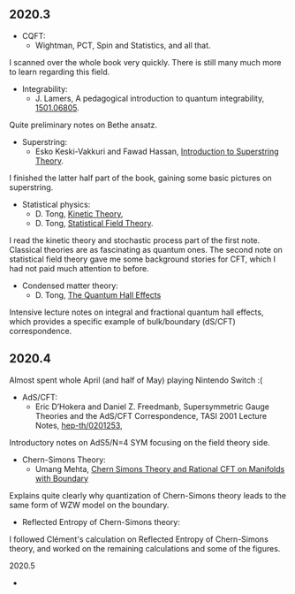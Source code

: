 
## 2020.3
* CQFT:
  * Wightman, PCT, Spin and Statistics, and all that.

I scanned over the whole book very quickly. There is still many much more to learn regarding this field.

* Integrability:
  * J. Lamers, A pedagogical introduction to quantum integrability, [1501.06805](https://arxiv.org/abs/1501.06805).

Quite preliminary notes on Bethe ansatz.

* Superstring:
  * Esko Keski-Vakkuri and Fawad Hassan, [Introduction to Superstring Theory](http://www.courses.physics.helsinki.fi/teor/saie/saikeet050520.pdf).

I finished the latter half part of the book, gaining some basic pictures on superstring.

* Statistical physics:
  * D. Tong, [Kinetic Theory](http://www.damtp.cam.ac.uk/user/tong/kinetic.html),
  * D. Tong, [Statistical Field Theory](http://www.damtp.cam.ac.uk/user/tong/sft.html).

I read the kinetic theory and stochastic process part of the first note. Classical theories are as fascinating as quantum ones. The second note on statistical field theory gave me some background stories for CFT, which I had not paid much attention to before.

* Condensed matter theory:
  * D. Tong, [The Quantum Hall Effects](https://www.damtp.cam.ac.uk/user/tong/qhe.html)

Intensive lecture notes on integral and fractional quantum hall effects, which provides a specific example of bulk/boundary (dS/CFT) correspondence. 

## 2020.4

Almost spent whole April (and half of May) playing Nintendo Switch :(

* AdS/CFT:
  * Eric D’Hokera and Daniel Z. Freedmanb, Supersymmetric Gauge Theories and
the AdS/CFT Correspondence, TASI 2001 Lecture Notes, [hep-th/0201253](https://arxiv.org/abs/hep-th/0201253),

Introductory notes on AdS5/N=4 SYM focusing on the field theory side.

* Chern-Simons Theory:
  * Umang Mehta, [Chern Simons Theory and Rational CFT on
Manifolds with Boundary](http://theory.uchicago.edu/~sethi/Teaching/P483-W2018/Chern%20Simons%20and%20CFT%20-%20Umang.pdf)



Explains quite clearly why quantization of Chern-Simons theory leads to the same form of WZW model on the boundary. 


*  Reflected Entropy of Chern-Simons theory:

I followed Clément's calculation on Reflected Entropy of Chern-Simons theory, and worked on the remaining calculations and some of the figures.

2020.5

* 
